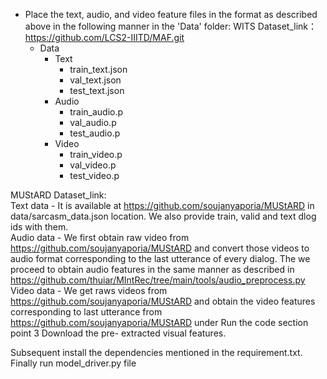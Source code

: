 - Place the text, audio, and video feature files in the format as described above in the following manner in the 'Data' folder:
WITS Dataset_link：https://github.com/LCS2-IIITD/MAF.git
  - Data
    - Text
      - train_text.json
      - val_text.json
      - test_text.json
    - Audio
      - train_audio.p
      - val_audio.p
      - test_audio.p
    - Video
      - train_video.p
      - val_video.p
      - test_video.p<br />

MUStARD Dataset_link:<br />
Text data - It is available at https://github.com/soujanyaporia/MUStARD in data/sarcasm_data.json location. We also provide train, valid and text dlog ids with them. <br />
Audio data - We first obtain raw video from https://github.com/soujanyaporia/MUStARD and convert those videos to audio format corresponding to the last utterance   of every dialog. The we proceed to obtain audio features in the same manner 	as described in https://github.com/thuiar/MIntRec/tree/main/tools/audio_preprocess.py <br />
Video data - We get raws videos from https://github.com/soujanyaporia/MUStARD and obtain the video features corresponding to last utterance from https://github.com/soujanyaporia/MUStARD under Run the code section point 3 Download the pre-		extracted visual features. <br />

Subsequent install the dependencies mentioned in the requirement.txt. <br />
Finally run model_driver.py file 
    

    
